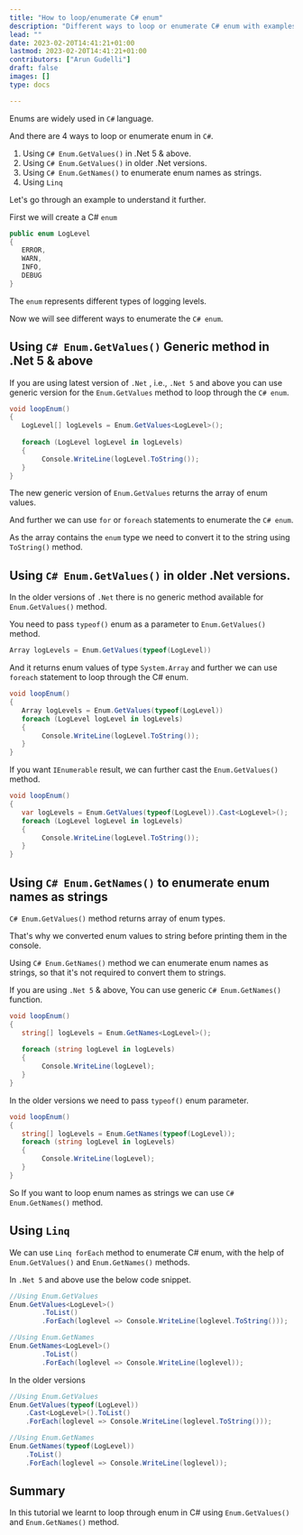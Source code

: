 ```yaml
---
title: "How to loop/enumerate C# enum"
description: "Different ways to loop or enumerate C# enum with examples"
lead: ""
date: 2023-02-20T14:41:21+01:00
lastmod: 2023-02-20T14:41:21+01:00
contributors: ["Arun Gudelli"]
draft: false
images: []
type: docs

---
```


Enums are widely used in `C#` language. 

And there are 4 ways to loop or enumerate enum in `C#`. 

1. Using `C# Enum.GetValues()` in .Net 5 & above.
2. Using `C# Enum.GetValues()` in older .Net versions.
3. Using `C# Enum.GetNames()` to enumerate enum names as strings.
4. Using `Linq`

Let's go through an example to understand it further. 

First we will create a C# `enum`

```csharp
public enum LogLevel
{
   ERROR, 
   WARN, 
   INFO, 
   DEBUG
}
```

The `enum` represents different types of logging levels.

Now we will see different ways to enumerate the `C# enum`.

## Using `C# Enum.GetValues()` Generic method in .Net 5 & above

If you are using latest version of `.Net` , i.e., `.Net 5` and above you can use generic version for the `Enum.GetValues` method to loop through the `C# enum`.

```csharp
void loopEnum()
{
   LogLevel[] logLevels = Enum.GetValues<LogLevel>();
   
   foreach (LogLevel logLevel in logLevels)
   {
        Console.WriteLine(logLevel.ToString());
   }
}
```

The new generic version of `Enum.GetValues` returns the array of enum values. 

And further we can use `for` or `foreach` statements to enumerate the `C# enum`. 

As the array contains the `enum` type we need to convert it to the string using `ToString()` method.

## Using `C# Enum.GetValues()` in older .Net versions.

In the older versions of `.Net` there is no generic method available for `Enum.GetValues()` method. 

You need to pass `typeof()` enum as a parameter to `Enum.GetValues()` method. 

```csharp
Array logLevels = Enum.GetValues(typeof(LogLevel))
```
And it returns enum values of type `System.Array` and further we can use `foreach` statement to loop through the C# enum.

```csharp
void loopEnum()
{
   Array logLevels = Enum.GetValues(typeof(LogLevel))
   foreach (LogLevel logLevel in logLevels)
   {
        Console.WriteLine(logLevel.ToString());
   }
}
```

If you want `IEnumerable` result, we can further cast the `Enum.GetValues()` method.

```csharp
void loopEnum()
{
   var logLevels = Enum.GetValues(typeof(LogLevel)).Cast<LogLevel>();
   foreach (LogLevel logLevel in logLevels)
   {
        Console.WriteLine(logLevel.ToString());
   }
}
```

## Using `C# Enum.GetNames()` to enumerate enum names as strings 

`C# Enum.GetValues()` method returns array of enum types. 

That's why we converted enum values to string before printing them in the console.

Using `C# Enum.GetNames()` method we can enumerate enum names as strings, so that it's not required to convert them to strings.

If you are using `.Net 5` & above, You can use generic `C# Enum.GetNames()` function.

```csharp
void loopEnum()
{
   string[] logLevels = Enum.GetNames<LogLevel>();
   
   foreach (string logLevel in logLevels)
   {
        Console.WriteLine(logLevel);
   }
}
```

In the older versions we need to pass `typeof()` enum parameter.

```csharp
void loopEnum()
{
   string[] logLevels = Enum.GetNames(typeof(LogLevel));
   foreach (string logLevel in logLevels)
   {
        Console.WriteLine(logLevel);
   }
}
```

So If you want to loop enum names as strings we can use `C# Enum.GetNames()` method.

## Using `Linq`

We can use `Linq forEach` method to enumerate C# enum, with the help of `Enum.GetValues()` and `Enum.GetNames()` methods.

In `.Net 5` and above use the below code snippet.

```csharp
//Using Enum.GetValues
Enum.GetValues<LogLevel>()
        .ToList()
        .ForEach(loglevel => Console.WriteLine(loglevel.ToString()));

//Using Enum.GetNames
Enum.GetNames<LogLevel>()
        .ToList()
        .ForEach(loglevel => Console.WriteLine(loglevel));        
```

In the older versions

```csharp
//Using Enum.GetValues
Enum.GetValues(typeof(LogLevel))
    .Cast<LogLevel>().ToList()
    .ForEach(loglevel => Console.WriteLine(loglevel.ToString()));

//Using Enum.GetNames
Enum.GetNames(typeof(LogLevel))
    .ToList()
    .ForEach(loglevel => Console.WriteLine(loglevel));    
```

## Summary

In this tutorial we learnt to loop through enum in C# using `Enum.GetValues()` and `Enum.GetNames()` method.










